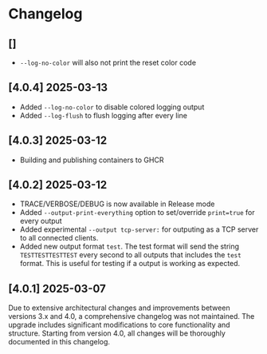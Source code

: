 # Changelog

## []

- `--log-no-color` will also not print the reset color code

## [4.0.4] 2025-03-13

- Added `--log-no-color` to disable colored logging output
- Added `--log-flush` to flush logging after every line

## [4.0.3] 2025-03-12

- Building and publishing containers to GHCR

## [4.0.2] 2025-03-12

- TRACE/VERBOSE/DEBUG is now available in Release mode
- Added `--output-print-everything` option to set/override `print=true` for every output
- Added experimental `--output tcp-server:` for outputing as a TCP server to all connected clients.
- Added new output format `test`. The test format will send the string `TESTTESTTESTTEST` every second to all outputs that includes the `test` format. This is useful for testing if a output is working as expected. 

## [4.0.1] 2025-03-07

Due to extensive architectural changes and improvements between versions 3.x and 4.0, a comprehensive changelog was not maintained. The upgrade includes significant modifications to core functionality and structure. Starting from version 4.0, all changes will be thoroughly documented in this changelog.
